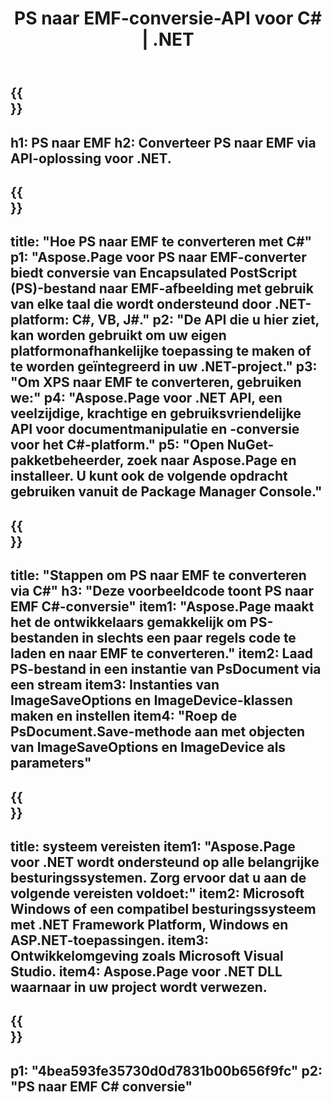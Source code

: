﻿---
translation: true
template: /_templates/_conversion-child-net.md
title: PS naar EMF-conversie-API voor C# |  .NET
url: /net/conversion/ps-to-emf/
description: Voorbeeldcode voor conversie van PS naar EMF C#. Gebruik API-voorbeeldcode voor batch-PS-bestanden naar EMF-conversie binnen VB.NET, Asp.NET of een op .NET gebaseerde toepassing.
informat: PS
outformat: EMF
otherformats: XPS EPS
---

{{<section banner>}}
---
h1: PS naar EMF
h2: Converteer PS naar EMF via API-oplossing voor .NET.
---

{{<section overview>}}
---
title: "Hoe PS naar EMF te converteren met C#"
p1: "Aspose.Page voor PS naar EMF-converter biedt conversie van Encapsulated PostScript (PS)-bestand naar EMF-afbeelding met gebruik van elke taal die wordt ondersteund door .NET-platform: C#, VB, J#."
p2: "De API die u hier ziet, kan worden gebruikt om uw eigen platformonafhankelijke toepassing te maken of te worden geïntegreerd in uw .NET-project."
p3: "Om XPS naar EMF te converteren, gebruiken we:"
p4: "Aspose.Page voor .NET API, een veelzijdige, krachtige en gebruiksvriendelijke API voor documentmanipulatie en -conversie voor het C#-platform."
p5: "Open NuGet-pakketbeheerder, zoek naar Aspose.Page en installeer. U kunt ook de volgende opdracht gebruiken vanuit de Package Manager Console."
---

{{<section feature1>}}
---
title: "Stappen om PS naar EMF te converteren via C#"
h3: "Deze voorbeeldcode toont PS naar EMF C#-conversie"
item1: "Aspose.Page maakt het de ontwikkelaars gemakkelijk om PS-bestanden in slechts een paar regels code te laden en naar EMF te converteren."
item2: Laad PS-bestand in een instantie van PsDocument via een stream
item3: Instanties van ImageSaveOptions en ImageDevice-klassen maken en instellen
item4: "Roep de PsDocument.Save-methode aan met objecten van ImageSaveOptions en ImageDevice als parameters"
---

{{<section feature2>}}
---
title: systeem vereisten
item1: "Aspose.Page voor .NET wordt ondersteund op alle belangrijke besturingssystemen. Zorg ervoor dat u aan de volgende vereisten voldoet:"
item2: Microsoft Windows of een compatibel besturingssysteem met .NET Framework Platform, Windows en ASP.NET-toepassingen.
item3: Ontwikkelomgeving zoals Microsoft Visual Studio.
item4: Aspose.Page voor .NET DLL waarnaar in uw project wordt verwezen.
---

{{<section gist>}}
---
p1: "4bea593fe35730d0d7831b00b656f9fc"
p2: "PS naar EMF C# conversie"
---

